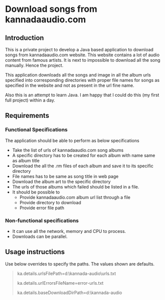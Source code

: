 # Download songs from kannadaaudio.com
## Introduction
This is a private project to develop a Java based application to download songs from 
kannadaaudio.com website. This website contains a lot of audio content from famous artists.
It is next to impossible to download all the song manually. Hence the project. 

This application downloads all the songs and image in all the album urls specified into 
corresponding directories with proper file names for songs as specified in the website 
and not as present in the url fine name.

Also this is an attempt to learn Java. I am happy that I could do this (my first full project) within a day.
## Requirements
### Functional Specifications
The application should be able to perform as below specifications
- Take the list of urls of kannadaaudio.com song albums
- A specific directory has to be created for each album with name same as album title
- Download the all the .rm files of each album and save it to its specific directory
- File names has to be same as song title in web page
- Download the album art to the specific directory
- The urls of those albums which failed should be listed in a file.
- It should be possible to
    - Provide kannadaaudio.com album url list through a file
    - Provide directory to download
    - Provide error file path
    
### Non-functional specifications
- It can use all the network, memory and CPU to process.
- Downloads can be parallel.


## Usage instructions
Use below overrides to specify the paths. The values shown are defaults.

> ka.details.urlsFilePath=d:\\kannada-audio\\urls.txt
> 
> ka.details.urlErrorsFileName=error-urls.txt
> 
> ka.details.baseDownloadDirPath=d:\\kannada-audio



